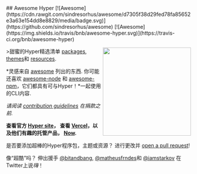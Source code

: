 <div class="github-widget" data-repo="bnb/awesome-hyper"></div>
<script async src="https://pagead2.googlesyndication.com/pagead/js/adsbygoogle.js"></script><ins class="adsbygoogle" style="display:block" data-ad-client="ca-pub-6890694312814945" data-ad-slot="5473692530" data-ad-format="auto"  data-full-width-responsive="true"></ins><script>(adsbygoogle = window.adsbygoogle || []).push({});</script>
## Awesome Hyper [![Awesome](https://cdn.rawgit.com/sindresorhus/awesome/d7305f38d29fed78fa85652e3a63e154dd8e8829/media/badge.svg)](https://github.com/sindresorhus/awesome) [![Awesome](https://img.shields.io/travis/bnb/awesome-hyper.svg)](https://travis-ci.org/bnb/awesome-hyper)

[<img src="https://raw.githubusercontent.com/bnb/awesome-hyper/master/hyper-3-color-logo.svg?sanitize=true" align="right" width="240">](https://hyper.is)

&gt;甜蜜的Hyper精选清单 [packages](#packages), [themes](#themes)和 [resources](#resources).

*灵感来自 [awesome](https://github.com/sindresorhus/awesome) 列出的东西. 你可能还喜欢 [awesome-node](https://github.com/sindresorhus/awesome-nodejs) 和 [awesome-npm](https://github.com/sindresorhus/awesome-npm)，它们都具有可与Hyper！*一起使用的CLI内容.

*请阅读 [contribution guidelines](https://github.com/bnb/awesome-hyper/blob/master/CONTRIBUTING.md) 在捐款之前.*

**查看官方 [Hyper site](https://hyper.is)， 查看 [Vercel](https://vercel.com)，以及他们有趣的托管产品， [Now](https://vercel.com/home).**

是否要添加超棒的Hyper程序包，主题或资源？ 进行更改并 [open a pull request](https://opensource.guide/how-to-contribute/#opening-a-pull-request)!

像“超酷”吗？ 伸出援手 [@bitandbang](https://twitter.com/bitandbang), [@matheusfrndes](https://twitter.com/matheusfrndes)和 [@iamstarkov](https://twitter.com/iamstarkov) 在Twitter上说*嗨*！ 

<!-- AWESOME ITEM TEMPLATE --

* [Hyper Awesome Name](hyper.awesome.link) -关于包，主题或资源为何超赞的说明！

-/ AWESOME ITEM TEMPLATE-&gt;



## Packages
知道另一个Hyper包吗？ [Help add it!](https://github.com/bnb/awesome-hyper/issues/new)

## Productivity

名称和说明资料下载
-------------------- | -------------
[hyperline](https://www.npmjs.com/package/hyperline)  -Hyper底部的状态行！  | [![npm](https://img.shields.io/npm/dm/hyperline.svg?label=DL)](https://www.npmjs.com/package/hyperline)
[hypercwd](https://www.npmjs.com/package/hypercwd)  -使用与当前标签页相同的目录打开新标签页.  | [![npm](https://img.shields.io/npm/dm/hypercwd.svg?label=DL)](https://www.npmjs.com/package/hypercwd)
[hyperterm-visor](https://www.npmjs.com/package/hyperterm-visor)  -使用全局热键等显示/隐藏您的超级终端.  | [![npm](https://img.shields.io/npm/dm/hyperterm-visor.svg?label=DL)](https://www.npmjs.com/package/hyperterm-visor)
[hyper-sync-settings](https://www.npmjs.com/package/hyper-sync-settings)  -将Hyper设置备份和还原到Github的简便方法.  | [![npm](https://img.shields.io/npm/dm/hyper-sync-settings.svg?label=DL)](https://www.npmjs.com/package/hyper-sync-settings)
[hyperterm-summon](https://www.npmjs.com/package/hyperterm-summon)  -使用系统范围的热键召唤您的Hyper窗口.  | [![npm](https://img.shields.io/npm/dm/hyperterm-summon.svg?label=DL)](https://www.npmjs.com/package/hyperterm-summon)
[hyperterm-paste](https://www.npmjs.com/package/hyperterm-paste)  -粘贴到终端变得安全，容易.  | [![npm](https://img.shields.io/npm/dm/hyperterm-paste.svg?label=DL)](https://www.npmjs.com/package/hyperterm-paste)
[hyperterm-lastpass](https://www.npmjs.com/package/hyperterm-lastpass)  -LastPass插件，用于在Hyper中自动填充密码.  | [![npm](https://img.shields.io/npm/dm/hyperterm-lastpass.svg?label=DL)](https://www.npmjs.com/package/hyperterm-lastpass)
[hyperterm-dibdabs](https://www.npmjs.com/package/hyperterm-dibdabs)  -在标签的左侧添加了唯一的彩色圆点，以便根据其标题快速识别常用的标签.  | [![npm](https://img.shields.io/npm/dm/hyperterm-dibdabs.svg?label=DL)](https://www.npmjs.com/package/hyperterm-dibdabs)
[hyperterm-tabs](https://www.npmjs.com/package/hyperterm-tabs)  -通过拖放来重新排列标签.  | [![npm](https://img.shields.io/npm/dm/hyperterm-tabs.svg?label=DL)](https://www.npmjs.com/package/hyperterm-tabs)
[hyperterm-focus-reporting](https://www.npmjs.com/package/hyperterm-focus-reporting)  -向Hyper添加焦点报告-与iTerm2类似.  | [![npm](https://img.shields.io/npm/dm/hyperterm-focus-reporting.svg?label=DL)](https://www.npmjs.com/package/hyperterm-focus-reporting)
[hyperlinks](https://www.npmjs.com/package/hyperlinks)  -Hyper的扩展，可自动链接URL.  | [![npm](https://img.shields.io/npm/dm/hyperlinks.svg?label=DL)](https://www.npmjs.com/package/hyperlinks)
[hyper-statusline](https://www.npmjs.com/package/hyper-statusline)  -状态行显示当前的cwd和git分支状态.  | [![npm](https://img.shields.io/npm/dm/hyper-statusline.svg?label=DL)](https://www.npmjs.com/package/hyper-statusline)
[hyper-statusline-extended] https://github.com/bnb/awesome-hyper/blob/master/（https://www.npmjs.com/package/hyper-statusline-extended）重写并扩展了超状态线具有Hyper 3的更多功能. [![npm](https://img.shields.io/npm/dm/hyper-statusline-extended.svg?label=DL)](https://github.com/bnb/awesome-hyper/blob/master/(https://www.npmjs.com/package/hyper-statusline-extended))
[hypernpm](https://www.npmjs.com/package/hypernpm)  -使用键盘快捷键运行npm脚本命令.  | [![npm](https://img.shields.io/npm/dm/hypernpm.svg?label=DL)](https://www.npmjs.com/package/hypernpm)
[hyper-startup](https://www.npmjs.com/package/hyper-startup)  -Hyper加载时执行所有已配置的命令.  | [![npm](https://img.shields.io/npm/dm/hyper-startup.svg?label=DL)](https://www.npmjs.com/package/hyper-startup)
[hyper-fileio](https://www.npmjs.com/package/hyper-fileio)  -从Hyper直接共享临时文件.  | [![npm](https://img.shields.io/npm/dm/hyper-fileio.svg?label=DL)](https://www.npmjs.com/package/hyper-fileio)
[hyper-history](https://www.npmjs.com/package/hyper-history)  -显示历史命令列表.  | [![npm](https://img.shields.io/npm/dm/hyper-history.svg?label=DL)](https://www.npmjs.com/package/hyper-history)
[hyper-alt-click](https://www.npmjs.com/package/hyper-alt-click)  -允许通过alt +单击想要移动的光标来移动光标.  | [![npm](https://img.shields.io/npm/dm/hyper-alt-click.svg?label=DL)](https://www.npmjs.com/package/hyper-alt-click)
[hyperterm-safepaste](https://www.npmjs.com/package/hyperterm-safepaste)  -在执行粘贴之前编辑粘贴.  | [![npm](https://img.shields.io/npm/dm/hyperterm-safepaste.svg?label=DL)](https://www.npmjs.com/package/hyperterm-safepaste)
[hyper-broadcast](https://www.npmjs.com/package/hyper-broadcast)  -将用户输入广播到多个术语.  | [![npm](https://img.shields.io/npm/dm/hyper-broadcast.svg?label=DL)](https://www.npmjs.com/package/hyper-broadcast)
[hyperdocs](https://www.npmjs.com/package/hyperdocs)  -在您的终端中获取文档页面.  | [![npm](https://img.shields.io/npm/dm/hyperdocs.svg?label=DL)](https://www.npmjs.com/package/hyperdocs)
[hyper-search](https://www.npmjs.com/package/hyper-search)  -在终端中搜索文字.  | [![npm](https://img.shields.io/npm/dm/hyper-search.svg?label=DL)](https://www.npmjs.com/package/hyper-search)
[hypergoogle](https://www.npmjs.com/package/hypergoogle)  -从您的终端搜索Google.  | [![npm](https://img.shields.io/npm/dm/hypergoogle.svg?label=DL)](https://www.npmjs.com/package/hypergoogle)
[hyperduck](https://www.npmjs.com/package/hyperduck)  -从您的终端中搜索DuckDuckGo.  | [![npm](https://img.shields.io/npm/dm/hyperduck.svg?label=DL)](https://www.npmjs.com/package/hyperduck)
[hyper-quit](https://www.npmjs.com/package/hyper-quit)  -当最后一个窗口关闭时，在macOS上退出Hyper.  | [![npm](https://img.shields.io/npm/dm/hyper-quit.svg?label=DL)](https://www.npmjs.com/package/hyper-quit)
[hyper-confirm](https://www.npmjs.com/package/hyper-confirm)  -在退出Hyper之前显示确认对话框.  | [![npm](https://img.shields.io/npm/dm/hyper-confirm.svg?label=DL)](https://www.npmjs.com/package/hyper-confirm)
[hyper-match](https://www.npmjs.com/package/hyper-match)  -将网址，电子邮件和文件路径等模式链接到已配置的命令.  | [![npm](https://img.shields.io/npm/dm/hyper-match.svg?label=DL)](https://www.npmjs.com/package/hyper-match)
[hyper-savetext](https://www.npmjs.com/package/hyper-savetext)  -将终端的文本保存到文件中.  | [![npm](https://img.shields.io/npm/dm/hyper-savetext.svg?label=DL)](https://www.npmjs.com/package/hyper-savetext)
[hyper-visual](https://www.npmjs.com/package/hyper-visual)  -来自历史记录和上下文的CLI命令现在列在可单击的GUI中.  | [![npm](https://img.shields.io/npm/dm/hyper-visual.svg?label=DL)](https://www.npmjs.com/package/hyper-visual)
[hyper-init](https://www.npmjs.com/package/hyper-init)  -在超级终端启动之前和之后初始化命令的终极和最完整的扩展.  | [![npm](https://img.shields.io/npm/dm/hyper-init.svg?label=DL)](https://www.npmjs.com/package/hyper-init)
[hyper-gcp-status-line](https://www.npmjs.com/package/hyper-gcp-status-line)  -状态行显示本地配置的GCP项目，GCE区域和Kubernetes上下文以及当前的Google Cloud可用性.  | [![npm](https://img.shields.io/npm/dm/hyper-gcp-status-line.svg?label=DL)](https://www.npmjs.com/package/hyper-gcp-status-line)
[hyperalfred](https://www.npmjs.com/package/hyperalfred) -从Alfred 3打开Hyper. [![npm](https://img.shields.io/npm/dm/hyperalfred.svg?label=DL)](https://www.npmjs.com/package/hyperalfred)
[hyperinator](https://www.npmjs.com/package/hyperinator)  -布局自动化工具，例如tmuxinator for Hyper.  | [![npm](https://img.shields.io/npm/dm/hyperinator.svg?label=DL)](https://www.npmjs.com/package/hyperinator)
[hyper-drop-file](https://www.npmjs.com/package/hyper-drop-file)  -将文件路径从文件资源管理器拖放到终端中.  | [![npm](https://img.shields.io/npm/dm/hyper-drop-file.svg?label=DL)](https://www.npmjs.com/package/hyper-drop-file)
[hyper-dnd-tabs](https://www.npmjs.com/package/hyper-dnd-tabs)  -拖放标签.  | [![npm](https://img.shields.io/npm/dm/hyper-dnd-tabs.svg?label=DL)](https://www.npmjs.com/package/hyper-dnd-tabs)


## Customization

名称和说明资料下载
-------------------- | -------------
[hypertheme](https://www.npmjs.com/package/hypertheme)  -Hyper的主题管理器，即时发布. 您应该导入自己喜欢的文本编辑器或终端主题，然后 [add it to awesome-hyper](https://github.com/bnb/awesome-hyper/issues/new)! | [![npm](https://img.shields.io/npm/dm/hypertheme.svg?label=DL)](https://www.npmjs.com/package/hypertheme)
[hyper-blink](https://www.npmjs.com/package/hyper-blink)  -使光标闪烁.  | [![npm](https://img.shields.io/npm/dm/hyper-blink.svg?label=DL)](https://www.npmjs.com/package/hyper-blink)
[hyperborder](https://www.npmjs.com/package/hyperborder)  -添加与超级徽标相同颜色的渐变边框.  | [![npm](https://img.shields.io/npm/dm/hyperborder.svg?label=DL)](https://www.npmjs.com/package/hyperborder)
[hyper-transparent-bg](https://www.npmjs.com/package/hyper-transparent-bg)  -通过有趣的HTML技巧为您的Hyper添加透明背景.  | [![npm](https://img.shields.io/npm/dm/hyper-transparent-bg.svg?label=DL)](https://www.npmjs.com/package/hyper-transparent-bg)
[hyperterm-close-on-left](https://www.npmjs.com/package/hyperterm-close-on-left)  -将“关闭”标签按钮置于左侧.  | [![npm](https://img.shields.io/npm/dm/hyperterm-close-on-left.svg?label=DL)](https://www.npmjs.com/package/hyperterm-close-on-left)
[hyperterm-mactabs](https://www.npmjs.com/package/hyperterm-mactabs)  -更好的标签样式，具有macOS风格的设计和左侧的关闭按钮，与大多数主题兼容.  | [![npm](https://img.shields.io/npm/dm/hyperterm-mactabs.svg?label=DL)](https://www.npmjs.com/package/hyperterm-mactabs)
[hyper-final-say](https://www.npmjs.com/package/hyper-final-say)  -允许用户设置覆盖在默认`./.hyperterm.js`之上应用的任何插件或主题设置.  | [![npm](https://img.shields.io/npm/dm/hyper-final-say.svg?label=DL)](https://www.npmjs.com/package/hyper-final-say)
[hyperterm-overlay](https://www.npmjs.com/package/hyperterm-overlay)  -Hyper中叠加窗口的完整且可自定义的解决方案.  | [![npm](https://img.shields.io/npm/dm/hyperterm-overlay.svg?label=DL)](https://www.npmjs.com/package/hyperterm-overlay)
[hyper-overlay](https://www.npmjs.com/package/hyper-overlay) -Hyper 2的覆盖解决方案. [![npm](https://img.shields.io/npm/dm/hyper-overlay.svg?label=DL)](https://www.npmjs.com/package/hyper-overlay)
[hyper-tab-icons](https://www.npmjs.com/package/hyper-tab-icons)  -将图标添加到Hyper中当前正在运行的进程的标题选项卡中.  | [![npm](https://img.shields.io/npm/dm/hyper-tab-icons.svg?label=DL)](https://www.npmjs.com/package/hyper-tab-icons)
[config-hyperterm](https://www.npmjs.com/package/config-hyperterm)  -轻松设置/获取“超级”配置.  | [![npm](https://img.shields.io/npm/dm/config-hyperterm.svg?label=DL)](https://www.npmjs.com/package/config-hyperterm)
[hyperfullscreen](https://www.npmjs.com/package/hyperfullscreen)  -将在全屏模式下启动Hyper.  | [![npm](https://img.shields.io/npm/dm/hyperfullscreen.svg?label=DL)](https://www.npmjs.com/package/hyperfullscreen)
[hyperterm-crosshair](https://www.npmjs.com/package/hyperterm-crosshair)  -用水平和垂直突出显示/标尺显示光标位置.  | [![npm](https://img.shields.io/npm/dm/hyperterm-crosshair.svg?label=DL)](https://www.npmjs.com/package/hyperterm-crosshair)
[hyperterm-cursor](https://www.npmjs.com/package/hyperterm-cursor)  -允许通过色差查看光标后面的字符.  | [![npm](https://img.shields.io/npm/dm/hyperterm-cursor.svg?label=DL)](https://www.npmjs.com/package/hyperterm-cursor)
[hypersixteen](https://www.npmjs.com/package/hypersixteen)  -Hyper的base16加载程序.  | [![npm](https://img.shields.io/npm/dm/hypersixteen.svg?label=DL)](https://www.npmjs.com/package/hypersixteen)
[hyper-stylesheet](https://www.npmjs.com/package/hyper-stylesheet)  -增加了对外部超级样式表的支持.  | [![npm](https://img.shields.io/npm/dm/hyper-stylesheet.svg?label=DL)](https://www.npmjs.com/package/hyper-stylesheet)
[hyperlayout](https://www.npmjs.com/package/hyperlayout)  -Hyper的布局预设.  | [![npm](https://img.shields.io/npm/dm/hyperlayout.svg?label=DL)](https://www.npmjs.com/package/hyperlayout)
[hyper-autohide-tabs](https://www.npmjs.com/package/hyper-autohide-tabs)  -只有一个标签时自动隐藏标签栏.  | [![npm](https://img.shields.io/npm/dm/hyper-autohide-tabs.svg?label=DL)](https://www.npmjs.com/package/hyper-autohide-tabs)
[hyperminimal](https://www.npmjs.com/package/hyperminimal)  -删除窗口标题，以增加空间并减少干扰.  | [![npm](https://img.shields.io/npm/dm/hyperminimal.svg?label=DL)](https://www.npmjs.com/package/hyperminimal)
[hyper-autoprofile](https://www.npmjs.com/package/hyper-autoprofile)  -根据当前shell提示更改终端外观（backgroundColor，font ...）.  | [![npm](https://img.shields.io/npm/dm/hyper-autoprofile.svg?label=DL)](https://www.npmjs.com/package/hyper-autoprofile)
[hyper-tabs-enhanced](https://www.npmjs.com/package/hyper-tabs-enhanced)  -可配置的增强选项卡，带有选项卡图标等.  | [![npm](https://img.shields.io/npm/dm/hyper-tabs-enhanced.svg?label=DL)](https://www.npmjs.com/package/hyper-tabs-enhanced)
[hyper-arc-dark-controls](https://www.npmjs.com/package/hyper-arc-dark-controls)  -来自Arc Dark超主题的漂亮窗口控件.  | [![npm](https://img.shields.io/npm/dm/hyper-arc-dark-controls.svg?label=DL)](https://www.npmjs.com/package/hyper-arc-dark-controls)
[hyper-mac-controls](https://www.npmjs.com/package/hyper-mac-controls)  -Hyper的类似Mac的窗口控件.  | [![npm](https://img.shields.io/npm/dm/hyper-mac-controls.svg?label=DL)](https://www.npmjs.com/package/hyper-mac-controls)
[hyper-terminal-tabs](https://www.npmjs.com/package/hyper-terminal-tabs)  -为Hyper带来Terminal.app的外观.  | [![npm](https://img.shields.io/npm/dm/hyper-terminal-tabs.svg?label=DL)](https://www.npmjs.com/package/hyper-terminal-tabs)
[hyper-dark-scrollbar](https://www.npmjs.com/package/hyper-dark-scrollbar)  -Hyper的漂亮滚动条.  | [![npm](https://img.shields.io/npm/dm/hyper-dark-scrollbar.svg?label=DL)](https://www.npmjs.com/package/hyper-dark-scrollbar)
[hyper-pane](https://www.npmjs.com/package/hyper-pane)  -使用箭头浏览窗格，直接跳至带有数字的特定窗格，或将焦点移到鼠标悬停上.  | [![npm](https://img.shields.io/npm/dm/hyper-pane.svg?label=DL)](https://www.npmjs.com/package/hyper-pane)
[hyper-always-on-top](https://www.npmjs.com/package/hyper-always-on-top)  -添加菜单项以使应用程序窗口始终位于顶部.  | [![npm](https://img.shields.io/npm/dm/hyper-always-on-top.svg?label=DL)](https://www.npmjs.com/package/hyper-always-on-top)
[hyper-transparent-dynamic](https://www.npmjs.com/package/hyper-transparent-dynamic)  -根据当前主题动态设置透明背景.  | [![npm](https://img.shields.io/npm/dm/hyper-transparent-dynamic.svg?label=DL)](https://www.npmjs.com/package/hyper-transparent-dynamic)
[hyper-vsplit-fix](https://www.npmjs.com/package/hyper-vsplit-fix)  -修复了Hyper中的垂直分割边框高度.  | [![npm](https://img.shields.io/npm/dm/hyper-vsplit-fix.svg?label=DL)](https://www.npmjs.com/package/hyper-vsplit-fix)
[hyper-hide-title](https://www.npmjs.com/package/hyper-hide-title)  -只有一个标签时，隐藏窗口标题.  | [![npm](https://img.shields.io/npm/dm/hyper-hide-title.svg?label=DL)](https://www.npmjs.com/package/hyper-hide-title)
[hyper-wal](https://www.npmjs.com/package/hyper-wal) -扩展使用由生成的配色方案 [wal](https://github.com/dylanaraps/wal) 在超级.  | [![npm](https://img.shields.io/npm/dm/hyper-wal.svg?label=DL)](https://www.npmjs.com/package/hyper-wal)
[hyper-hover-header](https://www.npmjs.com/package/hyper-hover-header)  -隐藏的标题/标题栏. 将光标移到窗口的顶部边框，以使标题/标题栏淡入. [![npm](https://img.shields.io/npm/dm/hyper-hover-header.svg?label=DL)](https://www.npmjs.com/package/hyper-hover-header)
[hyper-transparent](https://www.npmjs.com/package/hyper-transparent) - [Hyper](https://hyper.is) 该插件可轻松设置窗口的透明度和鲜艳度.  | [![npm](https://img.shields.io/npm/dm/hyper-transparent.svg?label=DL)](https://www.npmjs.com/package/hyper-transparent)
[hyper-spotify](https://www.npmjs.com/package/hyper-spotify)  -在终端底部的Spotify上显示当前正在播放的歌曲，并允许您控制自己喜欢的音乐.  | [![npm](https://img.shields.io/npm/dm/hyper-spotify.svg?label=DL)](https://www.npmjs.com/package/hyper-spotify)
[hyper-background](https://www.npmjs.com/package/hyper-background)  -更改超级终端的背景！  | [![npm](https://img.shields.io/npm/dm/hyper-background.svg?label=DL)](https://www.npmjs.com/package/hyper-background)
[hyper-vertical-tabs](https://www.npmjs.com/package/hyper-vertical-tabs)  -在iTerm2和ROXTerm中，将选项卡放在侧边栏的左侧.  | [![npm](https://img.shields.io/npm/dm/hyper-vertical-tabs.svg?label=DL)](https://www.npmjs.com/package/hyper-vertical-tabs)
[themer](https://www.npmjs.com/package/themer) -为Hyper和所有其他开发工具生成主题| [![npm](https://img.shields.io/npm/dm/themer.svg?label=DL)](https://www.npmjs.com/package/themer)
[hyper-native-window-decoration](https://www.npmjs.com/package/hyper-native-window-decoration)  -HyperTerm中的本机窗口装饰.  | [![npm](https://img.shields.io/npm/dm/hyper-native-window-decoration.svg?label=DL)](https://www.npmjs.com/package/hyper-native-window-decoration)
[hyper-hide-scroll](https://www.npmjs.com/package/hyper-hide-scroll)  -扩展功能，可从终端隐藏滚动条.  | [![npm](https://img.shields.io/npm/dm/hyper-hide-scroll.svg?label=DL)](https://www.npmjs.com/package/hyper-hide-scroll)
[hyper-systray](https://www.npmjs.com/package/hyper-systray)  -本机Windows Systray中的超级. 从任务栏隐藏. 显示/隐藏窗口的全局快捷方式.  | [![npm](https://img.shields.io/npm/dm/hyper-systray.svg?label=DL)](https://www.npmjs.com/package/hyper-systray)
[hyper-window-size](https://www.npmjs.com/package/hyper-window-size)  -为Hyper设置默认窗口大小！  | [![npm](https://img.shields.io/npm/dm/hyper-window-size.svg?label=DL)](https://www.npmjs.com/package/hyper-window-size)
[hyper-media-control](https://www.npmjs.com/package/hyper-media-control)  -在各种媒体播放器中显示和控制当前歌曲.  | [![npm](https://img.shields.io/npm/dm/hyper-media-control.svg?label=DL)](https://npmjs.com/package/hyper-media-control)
[hyper-folder-icon](https://www.npmjs.com/package/hyper-folder-icon)  -在标签中显示适用于Mac和Linux的自定义文件夹的图标.  | [![npm](https://img.shields.io/npm/dm/hyper-folder-icon.svg?label=DL)](https://www.npmjs.com/package/hyper-folder-icon)
[hyper-tab-touchbar](https://www.npmjs.com/package/hyper-tab-touchbar)  -从MacBook Pro的触摸栏中查看并访问您的终端选项卡. 支持带有“ hyper-folder-icon”图标.  | [![npm](https://img.shields.io/npm/dm/hyper-tab-touchbar.svg?label=DL)](https://www.npmjs.com/package/hyper-tab-touchbar)
[hyper-opacity](https://www.npmjs.com/package/hyper-opacity)  -设置“超级”窗口的不透明度.  | [![npm](https://img.shields.io/npm/dm/hyper-opacity.svg?label=DL)](https://www.npmjs.com/package/hyper-opacity)
[hyper-custom-touchbar](https://www.npmjs.com/package/hyper-custom-touchbar)  -在MacBook Pro的触控栏中添加自定义按钮.  | [![npm](https://img.shields.io/npm/dm/hyper-custom-touchbar.svg?label=DL)](https://www.npmjs.com/package/hyper-custom-touchbar)
[hyper-save-windowstate](https://www.npmjs.com/package/hyper-save-windowstate)  -重新启动后保存和还原超级窗口的位置/大小.  | [![npm](https://img.shields.io/npm/dm/hyper-save-windowstate.svg?label=DL)](https://www.npmjs.com/package/hyper-save-windowstate)


## Development

名称和说明资料下载
-------------------------------------------------------------------------------------------------------------------------------------------- | -------------
[hyperterm-open-devtools](https://www.npmjs.com/package/hyperterm-open-devtools)  -使用当前热键打开用于当前显示网页的DevTools.  | [![npm](https://img.shields.io/npm/dm/hyperterm-open-devtools.svg?label=DL)](https://www.npmjs.com/package/hyperterm-open-devtools)
[hyperterm-install-devtools](https://www.npmjs.com/package/hyperterm-install-devtools)  -在Hyper上使用Chrome DevTools扩展.  | [![npm](https://img.shields.io/npm/dm/hyperterm-install-devtools.svg?label=DL)](https://www.npmjs.com/package/hyperterm-install-devtools)
[is-hyper](https://www.npmjs.com/package/is-hyper)  -检查您的Node.js脚本是否正在Hyper中运行.  | [![npm](https://img.shields.io/npm/dm/is-hyper.svg?label=DL)](https://www.npmjs.com/package/is-hyper)


## Fun
名称和说明资料下载
---------------------------------- | -------------
[hyperpower](https://www.npmjs.com/package/hyperpower)  -为您的Hyper添加一小撮经典的POWER！ 添加在多个文本编辑器中实现的像素爆炸和抖动效果.  | [![npm](https://img.shields.io/npm/dm/hyperpower.svg?label=DL)](https://www.npmjs.com/package/hyperpower)
[htyt](https://www.npmjs.com/package/htyt)  -在Hyper中搜索和播放youtube视频.  | [![npm](https://img.shields.io/npm/dm/htyt.svg?label=DL)](https://www.npmjs.com/package/htyt)
[hyper-john](https://www.npmjs.com/package/hyper-john)  -打开标签页，窗口和拆分时，有10％的机会被John Cena主题击中.  | [![npm](https://img.shields.io/npm/dm/hyper-john.svg?label=DL)](https://www.npmjs.com/package/hyper-john)
[hyper-command-gifs](https://www.npmjs.com/package/hyper-command-gifs)  -为您的终端命令提供匹配的GIF.  | [![npm](https://img.shields.io/npm/dm/hyper-command-gifs.svg?label=DL)](https://www.npmjs.com/package/hyper-command-gifs)
[hyper-cat](https://www.npmjs.com/package/hyper-cat)  -键入时将终端变成nyan cat.  | [![npm](https://img.shields.io/npm/dm/hyper-cat.svg?label=DL)](https://www.npmjs.com/package/hyper-cat)
[hyper-cat-cursor](https://www.npmjs.com/package/hyper-cat-cursor)  -用猫表情符号序列替换光标.  | [![npm](https://img.shields.io/npm/dm/hyper-cat-cursor.svg?label=DL)](https://www.npmjs.com/package/hyper-cat-cursor)
[gitrocket](https://www.npmjs.com/package/gitrocket)  -当您使用Git推送代码时，在您的终端发射火箭船！  | [![npm](https://img.shields.io/npm/dm/gitrocket.svg?label=DL)](https://www.npmjs.com/package/gitrocket)
[hypergravity](https://www.npmjs.com/package/hypergravity)  -在您的终端中添加一些奇特的物理原理！  | [![npm](https://img.shields.io/npm/dm/hypergravity.svg?label=DL)](https://www.npmjs.com/package/hypergravity)
[space-pull](https://www.npmjs.com/package/space-pull)  -使用git拉代码时，在您的终端中添加登陆火箭的动画.  | [![npm](https://img.shields.io/npm/dm/space-pull.svg?label=DL)](https://www.npmjs.com/package/space-pull)
[hyper-bloodbath](https://www.npmjs.com/package/hyper-bloodbath)  -对超能力的残酷重新想象. 从光标上滴出鲜血.  | [![npm](https://img.shields.io/npm/dm/hyper-bloodbath.svg?label=DL)](https://www.npmjs.com/package/hyper-bloodbath)
[hyper-postprocessing](https://www.npmjs.com/package/hyper-postprocessing)  -将片段着色器添加到Hyper终端.  | [![npm](https://img.shields.io/npm/dm/hyper-postprocessing.svg?label=DL)](https://www.npmjs.com/package/hyper-postprocessing)
[git-falcon9](https://www.npmjs.com/package/git-falcon9)  -使用git推入和拉出代码时，发射并降落SpaceX的Falcon火箭！  | [![npm](https://img.shields.io/npm/dm/git-falcon9.svg?label=DL)](https://www.npmjs.com/package/git-falcon9)


## Themes

名称和说明资料下载
-------------------- | -------------
[an-old-hype](https://www.npmjs.com/package/an-old-hype) -灵感来自遥远的银河系以及杰西·莱特斯（Jesse Leites）的超级主题 [atom syntax theme](https://atom.io/themes/an-old-hope-syntax). | [![npm](https://img.shields.io/npm/dm/an-old-hype.svg?label=DL)](https://www.npmjs.com/package/an-old-hype)
[hyper-adventure-time](https://www.npmjs.com/package/hyper-adventure-time) -冒险时间主题的超级端口，来自 [iTerm2 Color Schemes](https://github.com/mbadolato/iTerm2-Color-Schemes). | [![npm](https://img.shields.io/npm/dm/hyper-adventure-time.svg?label=DL)](https://www.npmjs.com/package/hyper-adventure-time)
[hyper-altair](https://www.npmjs.com/package/hyper-altair)  -优雅，可定制且色彩鲜艳的主题.  | [![npm](https://img.shields.io/npm/dm/hyper-altair.svg?label=DL)](https://www.npmjs.com/package/hyper-altair)
[hyper-atom-dark-transparent](https://www.npmjs.com/package/hyper-atom-dark-transparent)  -基于hyperterm-atom-dark的超级主题，但具有透明度.  | [![npm](https://img.shields.io/npm/dm/hyper-atom-dark-transparent.svg?label=DL)](https://www.npmjs.com/package/hyper-atom-dark-transparent)
[hyper-aurora](https://www.npmjs.com/package/hyper-aurora)  -基于北极光的主题.  | [![npm](https://img.shields.io/npm/dm/hyper-aurora.svg?label=DL)](https://www.npmjs.com/package/hyper-aurora)
[hyper-aww](https://www.npmjs.com/package/hyper-aww)  -每次打开Hyper时，都会将终端背景更改为不同的可爱动物gif的主题.  | [![npm](https://img.shields.io/npm/dm/hyper-aww.svg?label=DL)](https://www.npmjs.com/package/hyper-aww)
[hyper-ayu](https://www.npmjs.com/package/hyper-ayu)  -基于Ayu主题的Sublime Text主题.  | [![npm](https://img.shields.io/npm/dm/hyper-ayu.svg?label=DL)](https://www.npmjs.com/package/hyper-ayu)
[hyper-ayu-light](https://www.npmjs.com/package/hyper-ayu-light)  -基于Ayu Light主题的Sublime Text主题.  | [![npm](https://img.shields.io/npm/dm/hyper-ayu-light.svg?label=DL)](https://www.npmjs.com/package/hyper-ayu-light)
[hyper-ayu-light-special](https://www.npmjs.com/package/hyper-ayu-light-special)  -基于Ayu Light主题的主题，但增加了黑色以提高可读性.  | [![npm](https://img.shields.io/npm/dm/hyper-ayu-light-special.svg?label=DL)](https://www.npmjs.com/package/hyper-ayu-light-special)
[hyper-ayu-mirage](https://www.npmjs.com/package/hyper-ayu-mirage)  -基于Ayu Mirage主题的Sublime Text主题.  | [![npm](https://img.shields.io/npm/dm/hyper-ayu-mirage.svg?label=DL)](https://www.npmjs.com/package/hyper-ayu-mirage)
[hyper-bloody](https://www.npmjs.com/package/hyper-bloody)  -令人惊叹的深色主题，拥有令人赞叹的鲜艳色彩.  | [![npm](https://img.shields.io/npm/dm/hyper-bloody.svg?label=DL)](https://www.npmjs.com/package/hyper-bloody)
[hyper-captain-sweetheart](https://www.npmjs.com/package/hyper-captain-sweetheart)  -凝灰岩但甜美的超级主题.  | [![npm](https://img.shields.io/npm/dm/hyper-captain-sweetheart.svg?label=DL)](https://www.npmjs.com/package/hyper-captain-sweetheart)
[hyper-chesterish](https://www.npmjs.com/package/hyper-chesterish)  -基于切斯特语法的饱和主题.  | [![npm](https://img.shields.io/npm/dm/hyper-chesterish.svg?label=DL)](https://www.npmjs.com/package/hyper-chesterish)
[hyper-city-lights](https://www.npmjs.com/package/hyper-city-lights) -基于 [City Lights](http://citylights.xyz) 句法.  | [![npm](https://img.shields.io/npm/dm/hyper-city-lights.svg?label=DL)](https://www.npmjs.com/package/hyper-city-lights)
[hyper-clean](https://www.npmjs.com/package/hyper-clean) -干净的主题 [IBM Design colors](https://github.com/IBM-Design/colors). | [![npm](https://img.shields.io/npm/dm/hyper-clean.svg?label=DL)](https://www.npmjs.com/package/hyper-clean)
[hyper-cobalt-next](https://www.npmjs.com/package/hyper-cobalt-next) -基于的主题 [Cobalt Next VS Code Theme](https://marketplace.visualstudio.com/items?itemName=dline.CobaltNext). | [![npm](https://img.shields.io/npm/dm/hyper-cobalt-next.svg?label=DL)](https://www.npmjs.com/package/hyper-cobalt-next)
[hyper-criollo](https://www.npmjs.com/package/hyper-criollo) - Theme based in vaporwave colors. | [![npm](https://img.shields.io/npm/dm/hyper-criollo.svg?label=DL)](https://www.npmjs.com/package/hyper-criollo)
[hyper-darkmatter](https://www.npmjs.com/package/hyper-darkmatter) -黑暗-Hyper的Darkmatter主题，灵感来自 [Sublime Darkmatter](https://github.com/patrickemuller/Sublime-Darkmatter-Theme). | [![npm](https://img.shields.io/npm/dm/hyper-darkmatter.svg?label=DL)](https://www.npmjs.com/package/hyper-darkmatter)
[hyper-dracula](https://www.npmjs.com/package/hyper-dracula) -基于Hyper的深色主题 [Dracula theme](https://draculatheme.com/hyper/). | [![npm](https://img.shields.io/npm/dm/hyper-dracula.svg?label=DL)](https://www.npmjs.com/package/hyper-dracula)
[hyper-firewatch](https://www.npmjs.com/package/hyper-firewatch) - A dark Hyper theme inspired by Campo Santo's Firewatch video game. | [![npm](https://img.shields.io/npm/dm/hyper-firewatch.svg?label=DL)](https://www.npmjs.com/package/hyper-firewatch)
[hyper-flat-2](https://www.npmjs.com/package/hyper-flat-2)  -基于终端的Flat主题的Hyper的另一个Flat主题.  | [![npm](https://img.shields.io/npm/dm/hyper-flat-2.svg?label=DL)](https://www.npmjs.com/package/hyper-flat-2)
[hyper-flat](https://www.npmjs.com/package/hyper-flat)  -Hyper的扁平主题.  | [![npm](https://img.shields.io/npm/dm/hyper-flat.svg?label=DL)](https://www.npmjs.com/package/hyper-flat)
[hyper-frontend-delight](https://www.npmjs.com/package/hyper-frontend-delight)  -深色-基于前端Delight iTerm2配色方案.  | [![npm](https://img.shields.io/npm/dm/hyper-frontend-delight.svg?label=DL)](https://www.npmjs.com/package/hyper-frontend-delight)
[hyper-gruv](https://www.npmjs.com/package/hyper-gruv) -黑暗-Gruvbox主题基于 [gruvbox](https://github.com/morhetz/gruvbox). | [![npm](https://img.shields.io/npm/dm/hyper-gruv.svg?label=DL)](https://www.npmjs.com/package/hyper-gruv)
[hyper-hybrid-reduced-contrast](https://www.npmjs.com/package/hyper-hybrid-reduced-contrast) -降低对比度的版本的端口 [vim-hybrid](https://github.com/w0ng/vim-hybrid). | [![npm](https://img.shields.io/npm/dm/hyper-hybrid-reduced-contrast.svg?label=DL)](https://www.npmjs.com/package/hyper-hybrid-reduced-contrast)
[hyper-hypest](https://www.npmjs.com/package/hyper-hypest)  -具有活力的美丽最小的macOS主题.  | [![npm](https://img.shields.io/npm/dm/hyper-hypest.svg?label=DL)](https://www.npmjs.com/package/hyper-hypest)
[hyper-loved](https://www.npmjs.com/package/hyper-loved)  -黑暗典雅的主题.  | [![npm](https://img.shields.io/npm/dm/hyper-loved.svg?label=DL)](https://www.npmjs.com/package/hyper-loved)
[hyper-macos](https://www.npmjs.com/package/hyper-macos)  -具有活力支持的本地macOS主题.  | [![npm](https://img.shields.io/npm/dm/hyper-macos.svg?label=DL)](https://www.npmjs.com/package/hyper-macos)
[hyper-mahoushoujo](https://www.npmjs.com/package/hyper-mahoushoujo) -受魔法少女启发的轻巧主题✨| [![npm](https://img.shields.io/npm/dm/hyper-mahoushoujo.svg?label=DL)](https://www.npmjs.com/package/hyper-mahoushoujo)
[hyper-material-box](https://www.npmjs.com/package/hyper-material-box)  -您最喜欢的终端Hyper的最容易破解的主题.  | [![npm](https://img.shields.io/npm/dm/hyper-material-box.svg?label=DL)](https://www.npmjs.com/package/hyper-material-box)
[hyper-material-theme](https://www.npmjs.com/package/hyper-material-theme)  -黑暗-Hyper App上最史诗般的素材主题.  | [![npm](https://img.shields.io/npm/dm/hyper-material-theme.svg?label=DL)](https://www.npmjs.com/package/hyper-material-theme)
[hyper-materialshell](https://www.npmjs.com/package/hyper-materialshell)  -深色材料设计主题，重要部分具有良好的对比度和色彩突显. 基于 [materialshell](https://github.com/carloscuesta/materialshell). | [![npm](https://img.shields.io/npm/dm/hyper-materialshell.svg?label=DL)](https://www.npmjs.com/package/hyper-materialshell)
[hyper-midnight](https://www.npmjs.com/package/hyper-midnight)  -超级终端的简约主题.  | [![npm](https://img.shields.io/npm/dm/hyper-midnight.svg?label=DL)](https://www.npmjs.com/package/hyper-midnight)
[hyper-monochrome](https://www.npmjs.com/package/hyper-monochrome) -单色主题，基于 [vim-monochrome](https://github.com/fxn/vim-monochrome). | [![npm](https://img.shields.io/npm/dm/hyper-monochrome.svg?label=DL)](https://www.npmjs.com/package/hyper-monochrome)
[hyper-monokai-deluxe](https://www.npmjs.com/package/hyper-monokai-deluxe)  -Monokai Deluxe主题，带有更好的超界和标签突出显示.  | [![npm](https://img.shields.io/npm/dm/hyper-monokai-deluxe.svg?label=DL)](https://www.npmjs.com/package/hyper-monokai-deluxe)
[hyper-moonlite](https://www.npmjs.com/package/hyper-moonlite) -分拆 [New Moon Syntax Theme](https://github.com/taniarascia/new-moon) 对于超级.  | [![npm](https://img.shields.io/npm/dm/hyper-moonlite.svg?label=DL)](https://www.npmjs.com/package/hyper-moonlite)
[hyper-nord](https://www.npmjs.com/package/hyper-nord)  -Hyper的Nord主题.  | [![npm](https://img.shields.io/npm/dm/hyper-nord.svg?label=DL)](https://www.npmjs.com/package/hyper-nord)
[hyper-oceans16](https://www.npmjs.com/package/hyper-oceans16)  -基于Base16 Ocean语法的饱和主题.  | [![npm](https://img.shields.io/npm/dm/hyper-oceans16.svg?label=DL)](https://www.npmjs.com/package/hyper-oceans16)
[hyper-oldschool](https://www.npmjs.com/package/hyper-oldschool)  -Hyper的旧学校终端主题.  | [![npm](https://img.shields.io/npm/dm/hyper-oldschool.svg?label=DL)](https://www.npmjs.com/package/hyper-oldschool)
[hyper-omni-theme](https://www.npmjs.com/package/hyper-omni-theme)  -Hyper的Omni主题.  | [![npm](https://img.shields.io/npm/dm/hyper-omni-theme.svg?label=DL)](https://www.npmjs.com/package/hyper-omni-theme)
[hyper-one-dark-vivid](https://www.npmjs.com/package/hyper-one-dark-vivid)  -基于Atom One Dark的深色主题，具有更生动的文本颜色.  | [![npm](https://img.shields.io/npm/dm/hyper-one-dark-vivid.svg?label=DL)](https://www.npmjs.com/package/hyper-one-dark-vivid)
[hyper-one-light](https://www.npmjs.com/package/hyper-one-light) -灯光-一个非常可爱的主题，具有基于 [Atom One Light](https://github.com/atom/one-light-syntax) 托盘.  | [![npm](https://img.shields.io/npm/dm/hyper-one-light.svg?label=DL)](https://www.npmjs.com/package/hyper-one-light)
[hyper-papercolor](https://www.npmjs.com/package/hyper-papercolor) - [PaperColor](https://github.com/NLKNguyen/papercolor-theme)  Hyper的主题.  | [![npm](https://img.shields.io/npm/dm/hyper-papercolor.svg?label=DL)](https://www.npmjs.com/package/hyper-papercolor)
[hyper-peacock](https://www.npmjs.com/package/hyper-peacock)  -Hyper的孔雀主题.  | [![npm](https://img.shields.io/npm/dm/hyper-peacock.svg?label=DL)](https://www.npmjs.com/package/hyper-peacock)
[hyper-pokemon](https://www.npmjs.com/package/hyper-pokemon)  -为您的超级终端量身定制的神奇宝贝主题.  | [![npm](https://img.shields.io/npm/dm/hyper-pokemon.svg?label=DL)](https://www.npmjs.com/package/hyper-pokemon)
[hyper-polarbear](https://www.npmjs.com/package/hyper-polarbear)  -Hyper的美丽白色主题.  | [![npm](https://img.shields.io/npm/dm/hyper-polarbear.svg?label=DL)](https://www.npmjs.com/package/hyper-polarbear)
[hyper-ramda](https://www.npmjs.com/package/hyper-ramda)  -受RamdaJS REPL启发的主题.  | [![npm](https://img.shields.io/npm/dm/hyper-ramda.svg?label=DL)](https://www.npmjs.com/package/hyper-ramda)
[hyper-relaxed](https://www.npmjs.com/package/hyper-relaxed)  -一个主题，可以更轻松地看待事物.  | [![npm](https://img.shields.io/npm/dm/hyper-relaxed.svg?label=DL)](https://www.npmjs.com/package/hyper-relaxed)
[hyper-rose-pine](https://www.npmjs.com/package/hyper-rose-pine)  -所有天然松木，人造皮草和一些soho风格的氛围，极简风格.  | [![npm](https://img.shields.io/npm/dm/hyper-rose-pine.svg?label=DL)](https://www.npmjs.com/package/hyper-rose-pine)
[hyper-seashells](https://www.npmjs.com/package/hyper-seashells) -的超级端口 [iTerm2 SeaShells](https://github.com/mbadolato/iTerm2-Color-Schemes/blob/master/screenshots/sea_shells.png) 配色方案.  | [![npm](https://img.shields.io/npm/dm/hyper-seashells.svg?label=DL)](https://www.npmjs.com/package/hyper-seashells)
[hyper-sierra-vibrancy](https://www.npmjs.com/package/hyper-sierra-vibrancy)  -充满活力的高山脉.  | [![npm](https://img.shields.io/npm/dm/hyper-sierra-vibrancy.svg?label=DL)](https://www.npmjs.com/package/hyper-sierra-vibrancy)
[hyper-sierra](https://www.npmjs.com/package/hyper-sierra)  -受内华达山脉启发的Hyper的黑暗主题.  | [![npm](https://img.shields.io/npm/dm/hyper-sierra.svg?label=DL)](https://www.npmjs.com/package/hyper-sierra)
[hyper-snazzy](https://www.npmjs.com/package/hyper-snazzy)  -黑暗-色彩鲜艳的优雅主题.  | [![npm](https://img.shields.io/npm/dm/hyper-snazzy.svg?label=DL)](https://www.npmjs.com/package/hyper-snazzy)
[hyper-solarized-dark](https://www.npmjs.com/package/hyper-solarized-dark) -受欢迎的基础上精心挑选的愉悦色彩 [solarized](https://ethanschoonover.com/solarized/) 调色板.  | [![npm](https://img.shields.io/npm/dm/hyper-solarized-dark.svg?label=DL)](https://www.npmjs.com/package/hyper-solarized-dark)
[hyper-solarized-light](https://www.npmjs.com/package/hyper-solarized-light) -受欢迎的基础上精心挑选的愉悦色彩 [solarized](https://ethanschoonover.com/solarized/) 调色板.  | [![npm](https://img.shields.io/npm/dm/hyper-solarized-light.svg?label=DL)](https://www.npmjs.com/package/hyper-solarized-light)
[hyper-solarized-one](https://www.npmjs.com/package/hyper-solarized-one) -2比1 [Solarized](https://ethanschoonover.com/solarized/) 超级终端的主题. 它知道它是什么. [![npm](https://img.shields.io/npm/dm/hyper-solarized-one.svg?label=DL)](https://www.npmjs.com/package/hyper-solarized-one)
[hyper-star-wars](https://www.npmjs.com/package/hyper-star-wars)  -超级棒，您的超级终端看起来应该不错.  | [![npm](https://img.shields.io/npm/dm/hyper-star-wars.svg?label=DL)](https://www.npmjs.com/package/hyper-star-wars)
[hyper-sweet](https://www.npmjs.com/package/hyper-sweet)  -黑暗和现代的主题，带有一些超霓虹灯.  | [![npm](https://img.shields.io/npm/dm/hyper-sweet.svg?label=DL)](https://www.npmjs.com/package/hyper-sweet)
[hyper-teatime](https://www.npmjs.com/package/hyper-teatime)  -具有甜美，柔和色彩的浅色主​​题.  | [![npm](https://img.shields.io/npm/dm/hyper-teatime.svg?label=DL)](https://www.npmjs.com/package/hyper-teatime)
[hyper-theme](https://www.npmjs.com/package/hyper-theme)  -超级终端的超级色彩主题.  | [![npm](https://img.shields.io/npm/dm/hyper-theme.svg?label=DL)](https://www.npmjs.com/package/hyper-theme)
[hyper-thirtyone](https://www.npmjs.com/package/hyper-thirtyone)  -针对Hyper的稍微修改的经典linux终端主题.  | [![npm](https://img.shields.io/npm/dm/hyper-thirtyone.svg?label=DL)](https://www.npmjs.com/package/hyper-thirtyone)
[hyper-white-theme](https://www.npmjs.com/package/hyper-white-theme)  -Hyper的白色和紫色主题.  | [![npm](https://img.shields.io/npm/dm/hyper-white-theme.svg?label=DL)](https://www.npmjs.com/package/hyper-white-theme)
[hyper-zenburn](https://www.npmjs.com/package/hyper-zenburn)  -经典的低对比度主题，最初是为适用于Hyper的vim制作的.  | [![npm](https://img.shields.io/npm/dm/hyper-zenburn.svg?label=DL)](https://www.npmjs.com/package/hyper-zenburn)
[hyper-zigorat](https://www.npmjs.com/package/hyper-zigorat)  -Hyper的最小语法主题.  | [![npm](https://img.shields.io/npm/dm/hyper-zigorat.svg?label=DL)](https://www.npmjs.com/package/hyper-zigorat)
[hyperambient](https://www.npmjs.com/package/hyperambient)  -深色/浅色-对环境光线变化有反应的主题.  | [![npm](https://img.shields.io/npm/dm/hyperambient.svg?label=DL)](https://www.npmjs.com/package/hyperambient)
[hyperatompunk](https://www.npmjs.com/package/hyperatompunk)  -超扩展，使您的终端看起来像《辐射》中的CRT.  | [![npm](https://img.shields.io/npm/dm/hyperatompunk.svg?label=DL)](https://www.npmjs.com/package/hyperatompunk)
[hyperblue-vibrancy](https://www.npmjs.com/package/hyperblue-vibrancy)  -蓝绿色的相同冷色调，现在充满活力！  | [![npm](https://img.shields.io/npm/dm/hyperblue-vibrancy.svg?label=DL)](https://www.npmjs.com/package/hyperblue-vibrancy)
[hyperblue](https://www.npmjs.com/package/hyperblue)  -深色，冷色调. 变成超蓝色.  | [![npm](https://img.shields.io/npm/dm/hyperblue.svg?label=DL)](https://www.npmjs.com/package/hyperblue)
[hyperganymede](https://www.npmjs.com/package/hyperganymede)  -从木星的冰冷的寒冷中获得灵感的配色方案.  | [![npm](https://img.shields.io/npm/dm/hyperganymede.svg?label=DL)](https://www.npmjs.com/package/hyperganymede)
[hyperhue](https://www.npmjs.com/package/hyperhue)  -深色/彩虹-对飞利浦Hue灯的颜色有反应的主题.  | [![npm](https://img.shields.io/npm/dm/hyperhue.svg?label=DL)](https://www.npmjs.com/package/hyperhue)
[hypernasa](https://www.npmjs.com/package/hypernasa)  -以NASA的每日图片代替终端背景的主题.  | [![npm](https://img.shields.io/npm/dm/hypernasa.svg?label=DL)](https://www.npmjs.com/package/hypernasa)
[hyperocean](https://www.npmjs.com/package/hyperocean)  -深海蓝色超级主题.  | [![npm](https://img.shields.io/npm/dm/hyperocean.svg?label=DL)](https://www.npmjs.com/package/hyperocean)
[hyperpanic](https://www.npmjs.com/package/hyperpanic)  -深色-非常接近Panic主题颜色的非常漂亮的主题. 深蓝色背景，非常明亮的突出显示颜色.  | [![npm](https://img.shields.io/npm/dm/hyperpanic.svg?label=DL)](https://www.npmjs.com/package/hyperpanic)
[hyperpunk](https://www.npmjs.com/package/hyperpunk)  -超级扩展程序，使您的终端看起来像赛博朋克/科幻小说.  | [![npm](https://img.shields.io/npm/dm/hyperpunk.svg?label=DL)](https://www.npmjs.com/package/hyperpunk)
[hypersolar-dark](https://www.npmjs.com/package/hypersolar-dark)  -松散地基于Solarized Dark的深色主题，修复了通常在终端中显示的通常带有黑色的通常solarized深色！  | [![npm](https://img.shields.io/npm/dm/hypersolar-dark.svg?label=DL)](https://www.npmjs.com/package/hypersolar-dark)
[hyperterm-adventurous](https://www.npmjs.com/package/hyperterm-adventurous)  -基于冒险原子主题的冒险时光主题.  | [![npm](https://img.shields.io/npm/dm/hyperterm-adventurous.svg?label=DL)](https://www.npmjs.com/package/hyperterm-adventurous)
[hyperterm-atom-dark](https://www.npmjs.com/package/hyperterm-atom-dark) -黑暗-真正美丽的进口Atom One Dark主题 [official Atom theme](https://github.com/atom/one-dark-syntax). | [![npm](https://img.shields.io/npm/dm/hyperterm-atom-dark.svg?label=DL)](https://www.npmjs.com/package/hyperterm-atom-dark)
[hyperterm-base-16-ocean](https://www.npmjs.com/package/hyperterm-base-16-ocean) -用于高级术语的Simple Base 16 Ocean主题| [![npm](https://img.shields.io/npm/dm/hyperterm-base-16-ocean.svg?label=DL)](https://www.npmjs.com/package/hyperterm-base-16-ocean)
[hyperterm-base16-tomorrow-dark](https://www.npmjs.com/package/hyperterm-base16-tomorrow-dark)  -深色-Atom的“ Base16 Tomorrow Dark”主题的超级端口，带有一个非常柔和的柔和调色板.  | [![npm](https://img.shields.io/npm/dm/hyperterm-base16-tomorrow-dark.svg?label=DL)](https://www.npmjs.com/package/hyperterm-base16-tomorrow-dark)
[hyperterm-bold-tab](https://www.npmjs.com/package/hyperterm-bold-tab)  -加粗的活动标签文字. 使您轻松跟踪当前标签页.  | [![npm](https://img.shields.io/npm/dm/hyperterm-bold-tab.svg?label=DL)](https://www.npmjs.com/package/hyperterm-bold-tab)
[hyperterm-cobalt2-theme](https://www.npmjs.com/package/hyperterm-cobalt2-theme)  -尘土飞扬的蓝色，深色和重要元素的鲜艳色彩. 非常适合Cobalt2 ZSH主题.  | [![npm](https://img.shields.io/npm/dm/hyperterm-cobalt2-theme.svg?label=DL)](https://www.npmjs.com/package/hyperterm-cobalt2-theme)
[hyperterm-colors](https://www.npmjs.com/package/hyperterm-colors)  -深色-甜美的深色配色，带有巧克力色的棕色背景和一整套柔和的色彩！  | [![npm](https://img.shields.io/npm/dm/hyperterm-colors.svg?label=DL)](https://www.npmjs.com/package/hyperterm-colors)
[hyperterm-dark-drifter](https://www.npmjs.com/package/hyperterm-dark-drifter)  -受Heart Machine的Hyper Light Drifter启发的（深色）Hyper主题.  | [![npm](https://img.shields.io/npm/dm/hyperterm-dark-drifter.svg?label=DL)](https://www.npmjs.com/package/hyperterm-dark-drifter)
[hyperterm-dark-fusion](https://www.npmjs.com/package/hyperterm-dark-fusion)  -基于原子暗融合的超期限主题.  | [![npm](https://img.shields.io/npm/dm/hyperterm-dark-fusion.svg?label=DL)](https://www.npmjs.com/package/hyperterm-dark-fusion)
[hyperterm-dark-macos](https://www.npmjs.com/package/hyperterm-dark-macos)  -与macOS暗模式完美搭配的主题.  | [![npm](https://img.shields.io/npm/dm/hyperterm-dark-macos.svg?label=DL)](https://www.npmjs.com/package/hyperterm-dark-macos)
[hyperterm-deep-space](https://www.npmjs.com/package/hyperterm-deep-space)  -深色-具有良好色彩匹配的深色，静音主题.  | [![npm](https://img.shields.io/npm/dm/hyperterm-deep-space.svg?label=DL)](https://www.npmjs.com/package/hyperterm-deep-space)
[hyperterm-duotone-darkspace](https://www.npmjs.com/package/hyperterm-duotone-darkspace) -深色/橙色-灵感来自美丽的深色主题 [Duotone Themes](http://simurai.com/projects/2016/01/01/duotone-themes) 通过 [Simurai](http://simurai.com/) . 可以找到更多的颜色变化 [here](https://www.npmjs.com/search?q=hyperterm-duotone-*). | [![npm](https://img.shields.io/npm/dm/hyperterm-duotone-darkspace.svg?label=DL)](https://www.npmjs.com/package/hyperterm-duotone-darkspace)
[hyperterm-earthsong](https://www.npmjs.com/package/hyperterm-earthsong)  -Hyper的自然而平静的主题. 从iTerm的Earthsong主题移植.  | [![npm](https://img.shields.io/npm/dm/hyperterm-earthsong.svg?label=DL)](https://www.npmjs.com/package/hyperterm-earthsong)
[hyper-electron-highlighter](https://www.npmjs.com/package/hyper-electron-highlighter)  -深色-原子港一种深色语法颜色，具有更多鲜艳的颜色.  （先前 [hyperterm-electron-highlighter](https://www.npmjs.com/package/hyperterm-electron-highlighter)) | [![npm](https://img.shields.io/npm/dm/hyper-electron-highlighter.svg?label=DL)](https://www.npmjs.com/package/hyper-electron-highlighter)
[hyperterm-firewatch](https://www.npmjs.com/package/hyperterm-firewatch) -黑暗–发光的黑暗主题，灵感来自 [Firewatch game](http://www.firewatchgame.com/) 和 [atom syntax theme](https://atom.io/themes/firewatch-syntax) 基于它.  | [![npm](https://img.shields.io/npm/dm/hyperterm-firewatch.svg?label=DL)](https://www.npmjs.com/package/hyperterm-firewatch)
[hyperterm-gooey](https://www.npmjs.com/package/hyperterm-gooey)  -基于原子暗的深色主题，带有醒目的绿色和紫色.  | [![npm](https://img.shields.io/npm/dm/hyperterm-gooey.svg?label=DL)](https://www.npmjs.com/package/hyperterm-gooey)
[hyperterm-gruvbox-dark](https://www.npmjs.com/package/hyperterm-gruvbox-dark) -深色-超级主题，具有基于复古，泥土色的凹槽颜色 [gruvbox](https://github.com/morhetz/gruvbox)  vim配色方案.  | [![npm](https://img.shields.io/npm/dm/hyperterm-gruvbox-dark.svg?label=DL)](https://www.npmjs.com/package/hyperterm-gruvbox-dark)
[hyperterm-gruvbox](https://www.npmjs.com/package/hyperterm-gruvbox)  -基于gruvbox的主题，具有深色，浅色样式和对比度选项.  | [![npm](https://img.shields.io/npm/dm/hyperterm-gruvbox.svg?label=DL)](https://www.npmjs.com/package/hyperterm-gruvbox)
[hyperterm-hipster](https://www.npmjs.com/package/hyperterm-hipster)  -基于Atom的时髦语法主题的时髦主题.  | [![npm](https://img.shields.io/npm/dm/hyperterm-hipster.svg?label=DL)](https://www.npmjs.com/package/hyperterm-hipster)
[hyperterm-horizon](https://www.npmjs.com/package/hyperterm-horizon) -VSCode主题的非官方端口 [Horizon](https://github.com/jolaleye/horizon-theme-vscode) 到超级.  | [![npm](https://img.shields.io/npm/dm/hyperterm-horizon.svg?label=DL)](https://www.npmjs.com/package/hyperterm-horizon)
[hyperterm-hybrid](https://www.npmjs.com/package/hyperterm-hybrid) -黑暗-美丽的主题，基于 [vim-hybrid](https://github.com/w0ng/vim-hybrid)，结合 [Tomorrow-Night](https://github.com/chriskempson/vim-tomorrow-theme), [Codecademy](https://www.codecademy.com/), [Jellybeans](https://github.com/nanotech/jellybeans.vim)和 [Solarized](https://github.com/altercation/vim-colors-solarized) 主题在一起.  | [![npm](https://img.shields.io/npm/dm/hyperterm-hybrid.svg?label=DL)](https://www.npmjs.com/package/hyperterm-hybrid)
[hyperterm-light-drifter](https://www.npmjs.com/package/hyperterm-light-drifter)  -受Heart Machine的Hyper Light Drifter启发的（轻型）Hyper主题.  | [![npm](https://img.shields.io/npm/dm/hyperterm-light-drifter.svg?label=DL)](https://www.npmjs.com/package/hyperterm-light-drifter)
[hyperterm-material-spacegray](https://www.npmjs.com/package/hyperterm-material-spacegray)  -低对比度Material Spacegray主题的端口.  | [![npm](https://img.shields.io/npm/dm/hyperterm-material-spacegray.svg?label=DL)](https://www.npmjs.com/package/hyperterm-material-spacegray)
[hyperterm-material](https://www.npmjs.com/package/hyperterm-material)  -深色-在Hyper中引入著名的Material Design配色方案.  | [![npm](https://img.shields.io/npm/dm/hyperterm-material.svg?label=DL)](https://www.npmjs.com/package/hyperterm-material)
[hyperterm-mild-dark](https://www.npmjs.com/package/hyperterm-mild-dark)  -Hyper的温和深色主题.  | [![npm](https://img.shields.io/npm/dm/hyperterm-mild-dark.svg?label=DL)](https://www.npmjs.com/package/hyperterm-mild-dark)
[hyperterm-monokai](https://www.npmjs.com/package/hyperterm-monokai)  -黑暗-受欢迎的Monokai主题的港口. 颜色温暖，令人放松并令人愉悦.  | [![npm](https://img.shields.io/npm/dm/hyperterm-monokai.svg?label=DL)](https://www.npmjs.com/package/hyperterm-monokai)
[hyperterm-new-moon-theme](https://www.npmjs.com/package/hyperterm-new-moon-theme)  -针对Web开发的优化暗主题. 基于的主题 [New Moon Syntax Theme](https://github.com/taniarascia/new-moon). | [![npm](https://img.shields.io/npm/dm/hyperterm-new-moon-theme.svg?label=DL)](https://www.npmjs.com/package/hyperterm-new-moon-theme)
[hyperterm-oceanic-next](https://www.npmjs.com/package/hyperterm-oceanic-next)  -为ES2015优化的深蓝色主题. 移植自 [Oceanic Next](https://github.com/voronianski/oceanic-next-color-scheme). | [![npm](https://img.shields.io/npm/dm/hyperterm-oceanic-next.svg?label=DL)](https://www.npmjs.com/package/hyperterm-oceanic-next)
[hyperterm-panda](https://www.npmjs.com/package/hyperterm-panda)  -熊猫语法主题，一个最小的深色语法主题-超级端口.  | [![npm](https://img.shields.io/npm/dm/hyperterm-panda.svg?label=DL)](https://www.npmjs.com/package/hyperterm-panda)
[hyperterm-retro](https://www.npmjs.com/package/hyperterm-retro) -复古Hyper主题，灵感来自 [cool-retro-term](https://github.com/Swordfish90/cool-retro-term) 终端仿真器.  | [![npm](https://img.shields.io/npm/dm/hyperterm-retro.svg?label=DL)](https://www.npmjs.com/package/hyperterm-retro)
[hyperterm-sourcerer](https://www.npmjs.com/package/hyperterm-sourcerer) -基于的16位深色主题 [xero/sourcerer](https://github.com/xero/sourcerer). | [![npm](https://img.shields.io/npm/dm/hyperterm-sourcerer.svg?label=DL)](https://www.npmjs.com/package/hyperterm-sourcerer)
[hyperterm-spacegray](https://www.npmjs.com/package/hyperterm-spacegray)  -流行的Spacegray主题的端口，已针对终端使用进行了优化.  | [![npm](https://img.shields.io/npm/dm/hyperterm-spacegray.svg?label=DL)](https://www.npmjs.com/package/hyperterm-spacegray)
[hyperterm-tomorrow-night](https://www.npmjs.com/package/hyperterm-tomorrow-night)  -黑暗-流行的明天之夜主题的港口.  | [![npm](https://img.shields.io/npm/dm/hyperterm-tomorrow-night.svg?label=DL)](https://www.npmjs.com/package/hyperterm-tomorrow-night)
[hyperterm-ubuntu-theme](https://www.npmjs.com/package/hyperterm-ubuntu-theme)  -Ubuntu风格的主题.  | [![npm](https://img.shields.io/npm/dm/hyperterm-ubuntu-theme.svg?label=DL)](https://www.npmjs.com/package/hyperterm-ubuntu-theme)
[hyperterm-ultrasweet](https://www.npmjs.com/package/hyperterm-ultrasweet)  -带有星云色调的深色主题，适用于Hyper.  | [![npm](https://img.shields.io/npm/dm/hyperterm-ultrasweet.svg?label=DL)](https://www.npmjs.com/package/hyperterm-ultrasweet)
[hyperterm-unlease](https://www.npmjs.com/package/hyperterm-unlease)  -Hyper的新鲜主题，使您感觉好像终端上悬挂着其中的一棵松树汽车空气清新剂.  | [![npm](https://img.shields.io/npm/dm/hyperterm-unlease.svg?label=DL)](https://www.npmjs.com/package/hyperterm-unlease)
[hyperterm-wp-theme](https://www.npmjs.com/package/hyperterm-wp-theme)  -流行的JetBrains Darcula主题的改编，支持彩色标签.  | [![npm](https://img.shields.io/npm/dm/hyperterm-wp-theme.svg?label=DL)](https://www.npmjs.com/package/hyperterm-wp-theme)
[shades-of-purple-hyper](https://www.npmjs.com/package/shades-of-purple-hyper)  -专业Hyper™主题，带有精选的紫色粗体阴影. 紫色可以是天才.  | [![npm](https://img.shields.io/npm/dm/shades-of-purple-hyper.svg?label=DL)](https://www.npmjs.com/package/shades-of-purple-hyper)
[verminal](https://www.npmjs.com/package/verminal)  -具有美丽活力的深色Hyper主题.  | [![npm](https://img.shields.io/npm/dm/verminal.svg?label=DL)](https://www.npmjs.com/package/verminal)

知道另一个很棒的主题吗？ [Get it on awesome-hyper!](https://github.com/bnb/awesome-hyper/issues/new)


## Resources
* [Official Hyper Website](https://hyper.is/) -官方Hyper网站.
* [hyperzsh](https://www.npmjs.com/package/hyperzsh) -Zsh for Hyper.
* [Extending Hyper](https://www.youtube.com/watch?v=q_O-VEermsk&list=PL31ehRjJCA6Ez9Y_dZWymd_LDV7Ydc_0D&index=2) -马修·康伦（Matthew Conlen）的演讲（[@mathisonian](https://github.com/mathisonian)）在EmpireNode 2016上.
* [Hyper Themes screenshot browser](https://hyperthemes.matthi.coffee) 通过 [@MatthiasWinkelmann](https://github.com/MatthiasWinkelmann) 直观地浏览Hyper主题的屏幕截图.
* [Carbon](https://carbon.now.sh/) 是可以轻松创建基于Hyper的屏幕截图的工具.
*知道另一个Hyper资源吗？ [Share the love!](https://github.com/bnb/awesome-hyper/issues/new)

